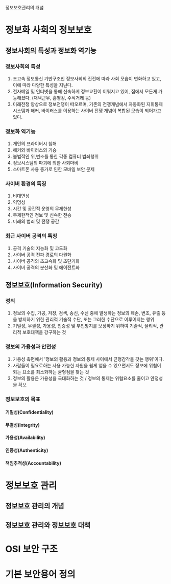 정보보호관리의 개념
# 정보화 사회의 정보보호
## 정보사회의 특성과 정보화 역기능
### 정보사회의 특성
1. 초고속 정보통신 기반구조인 정보사회의 진전에 따라 사회 모습이 변화하고 있고, 이에 따라 다양한 특성을 지닌다.
2. 전자메일 및 인터넷을 통해 신속하게 정보교환이 이뤄지고 있어, 집에서 모든게 가능해졌다. (재택근무, 홈뱅킹, 주식거래 등)
3. 미래전쟁 양상으로 정보전쟁이 떠오르며, 기존의 전쟁개념에서 자동화된 지휘통제시스템과 해커, 바이러스를 이용하는 사이버 전쟁 개념이 복합된 모습이 되어가고 있다.

### 정보화 역기능
1. 개인의 프라이버시 침해
2. 해커와 바이러스의 기승
3. 불법적인 위,변조를 통한 각종 컴퓨터 범죄행위
4. 정보시스템의 파괴에 의한 사회마비
5. 스마트폰 사용 증가로 인한 모바일 보안 문제

### 사이버 환경의 특징
1. 비대면성
2. 익명성
3. 시간 및 공간적 운영의 무제한성
4. 무제한적인 정보 및 신속한 전송
5. 미래의 범죄 및 전쟁 공간

### 최근 사이버 공격의 특징
1. 공격 기술의 지능화 및 고도화
2. 사이버 공격 전파 경로의 다원화
3. 사이버 공격의 초고속화 및 초단기화
4. 사이버 공격의 분산화 및 에이전트화

## 정보보호(Information Security)
### 정의
1. 정보의 수집, 가공, 저장, 검색, 송신, 수신 중에 발생하는 정보의 훼손, 변조, 유출 등을 방지하기 위한 관리적 기술적 수단, 또는 그러한 수단으로 이루어지는 행위
2. 기밀성, 무결성, 가용성, 인증성 및 부인방지를 보장하기 위하여 기술적, 물리적, 관리적 보호대책을 강구하는 것

### 정보의 가용성과 안전성
1. 가용성 측면에서 '정보의 활용과 정보의 통제 사이에서 균형감각을 갖는 행위'이다.
2. 사람들이 필요로하는 사용 가능한 자원을 쉽게 얻을 수 있으면서도 정보에 위협이 되는 요소를 최소화하는 균형점을 찾는 것
3. 정보의 활용은 가용성을 극대화하는 것 / 정보의 통제는 위협요소를 줄이고 안정성을 확보

### 정보보호의 목표
#### 기밀성(Confidentiality)
#### 무결성(Integrity)
#### 가용성(Availability)
#### 인증성(Authenticity)
#### 책임추적성(Accountability)

# 정보보호 관리
## 정보보호 관리의 개념
## 정보보호 관리와 정보보호 대책

# OSI 보안 구조

# 기본 보안용어 정의
